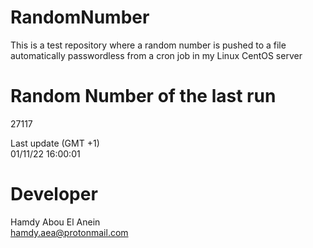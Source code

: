 # RandomNumber    
This is a test repository where a random number is pushed to a file automatically passwordless from a cron job in my Linux CentOS server    
# Random Number of the last run   
27117
      
Last update (GMT +1)    
01/11/22 16:00:01
# Developer    
Hamdy Abou El Anein   
hamdy.aea@protonmail.com
